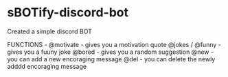 # sBOTify-discord-bot
Created a simple discord BOT

FUNCTIONS -
@motivate - gives you a motivation quote
@jokes / @funny - gives you a fuuny joke
@bored - gives you a random suggestion
@new  -  you can add a new encoraging message
@del  -  you can delete the newly adddd encoraging message
